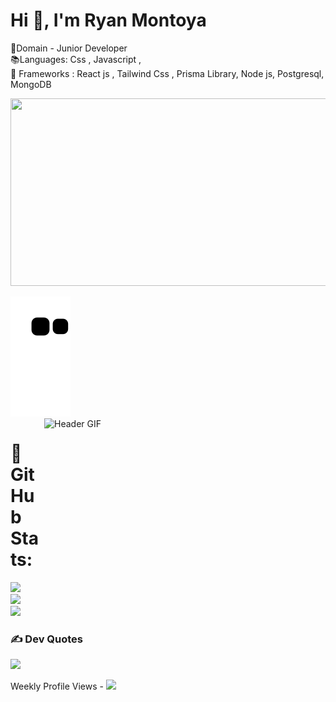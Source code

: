 # Hi 👋, I'm Ryan Montoya
🔰Domain - Junior Developer<br>📚Languages: Css , Javascript ,  <br>🧊 Frameworks : React js ,  Tailwind Css , Prisma Library, Node js, Postgresql, MongoDB

<div>
  <img src="https://media.giphy.com/media/dWesBcTLavkZuG35MI/giphy.gif" width="650" height="300"/>
</div>



![Snake animation](https://github.com/Tejender1521/Tejender1521/blob/output/github-contribution-grid-snake.svg)<img align="right"  alt="Header GIF" src="./code.gif" width="450" height="300" />

# 📒 GitHub Stats:
![](https://github-readme-stats.vercel.app/api?username=ryeact-dev&theme=dark&hide_border=false&include_all_commits=true&count_private=true)<br/>
![](https://github-readme-streak-stats.herokuapp.com/?user=ryeact-dev&theme=dark&hide_border=false)<br/>
![](https://github-readme-stats.vercel.app/api/top-langs/?username=ryeact-dev&theme=dark&hide_border=false&include_all_commits=true&count_private=true&layout=compact)

### ✍️ Dev Quotes
![](https://quotes-github-readme.vercel.app/api?type=horizontal&theme=radical)

Weekly Profile Views - 
[![](https://visitcount.itsvg.in/api?id=ryeact-dev&label=Profile%20Views&color=1&icon=0&pretty=true)](https://visitcount.itsvg.in)

<!-- Proudly created with GPRM ( https://gprm.itsvg.in ) -->
